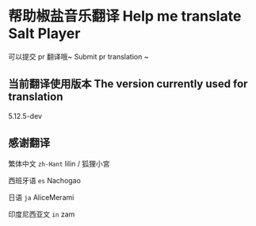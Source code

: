 # 帮助椒盐音乐翻译 Help me translate Salt Player

可以提交 pr 翻译哦~ Submit pr translation ~

## 当前翻译使用版本 The version currently used for translation

5.12.5-dev

## 感谢翻译

繁体中文 `zh-Hant`  lilin / 狐狸小宮

西班牙语 `es` Nachogao

日语 `ja` AliceMerami

印度尼西亚文 `in` zam